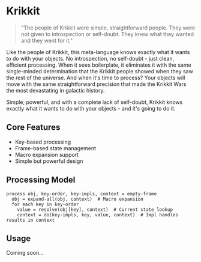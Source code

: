 # Krikkit

> "The people of Krikkit were simple, straightforward people. They were not given to introspection or self-doubt. They knew what they wanted and they went for it."

Like the people of Krikkit, this meta-language knows exactly what it wants to do with your objects. No introspection, no self-doubt - just clean, efficient processing. When it sees boilerplate, it eliminates it with the same single-minded determination that the Krikkit people showed when they saw the rest of the universe. And when it's time to process? Your objects will move with the same straightforward precision that made the Krikkit Wars the most devastating in galactic history.

Simple, powerful, and with a complete lack of self-doubt, Krikkit knows exactly what it wants to do with your objects - and it's going to do it.

## Core Features

- Key-based processing
- Frame-based state management
- Macro expansion support
- Simple but powerful design

## Processing Model

```pseudo
process obj, key-order, key-impls, context = empty-frame
  obj = expand-all(obj, context)  # Macro expansion
  for each key in key-order
    value = resolve(obj[key], context)  # Current state lookup
    context = do(key-impls, key, value, context)  # Impl handles results in context
```

## Usage

Coming soon...

